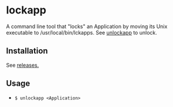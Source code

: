 # lockapp

A command line tool that "locks" an Application by moving its Unix executable to /usr/local/bin/lckapps. See <a href="../../../unlockapp">unlockapp</a> to unlock.

## Installation

See <a href="../../releases">releases.</a>

## Usage

+ `$ unlockapp <Application>`
